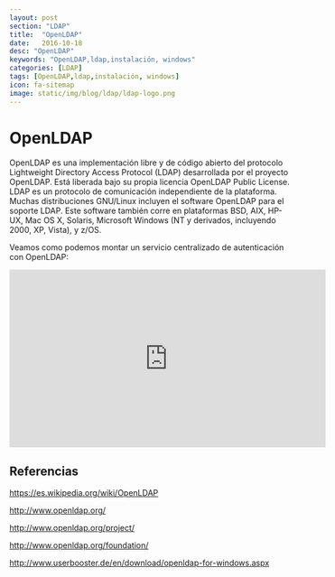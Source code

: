 ```yaml
---
layout: post
section: "LDAP"
title:  "OpenLDAP"
date:   2016-10-18
desc: "OpenLDAP"
keywords: "OpenLDAP,ldap,instalación, windows"
categories: [LDAP]
tags: [OpenLDAP,ldap,instalación, windows]
icon: fa-sitemap
image: static/img/blog/ldap/ldap-logo.png
---
```


# OpenLDAP

OpenLDAP es una implementación libre y de código abierto del protocolo Lightweight Directory Access Protocol (LDAP) desarrollada por el proyecto OpenLDAP.
Está liberada bajo su propia licencia OpenLDAP Public License. LDAP es un protocolo de comunicación independiente de la plataforma.
Muchas distribuciones GNU/Linux incluyen el software OpenLDAP para el soporte LDAP. Este software también corre en plataformas BSD, AIX, HP-UX, Mac OS X, Solaris, Microsoft Windows (NT y derivados, incluyendo 2000, XP, Vista), y z/OS.

Veamos como podemos montar un servicio centralizado de autenticación con OpenLDAP:

<!--more-->

<div class="delimitador-multimedia">
    <div class="contenido-multimedia">
        <iframe width="560" height="315" src="https://www.youtube.com/embed/t6KBm5pAsFo" frameborder="0" allowfullscreen></iframe>
    </div>
</div>

## Referencias
<https://es.wikipedia.org/wiki/OpenLDAP>

<http://www.openldap.org/>

<http://www.openldap.org/project/>

<http://www.openldap.org/foundation/>

<http://www.userbooster.de/en/download/openldap-for-windows.aspx>

